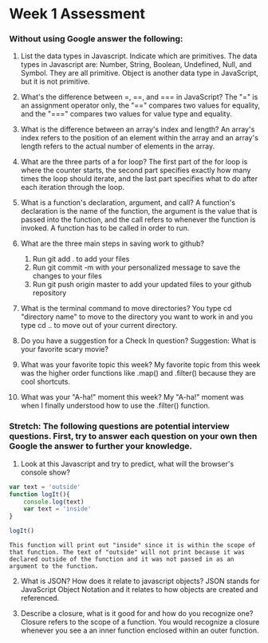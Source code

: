 # Week 1 Assessment

### Without using Google answer the following:

1. List the data types in Javascript. Indicate which are primitives.
    The data types in Javascript are: Number, String, Boolean, Undefined, Null, and Symbol. They are all primitive. Object is another data type in JavaScript, but it is not primitive.

2. What's the difference between =, ==, and === in JavaScript?
    The "=" is an assignment operator only, the "==" compares two values for equality, and the "===" compares two values for value type and equality.

3. What is the difference between an array's index and length?
    An array's index refers to the position of an element within the array and an array's length refers to the actual number of elements in the array.

4. What are the three parts of a for loop?
    The first part of the for loop is where the counter starts, the second part specifies exactly how many times the loop should iterate, and the last part specifies what to do after each iteration through the loop.

5. What is a function's declaration, argument, and call?
    A function's declaration is the name of the function, the argument is the value that is passed into the function, and the call refers to whenever the function is invoked. A function has to be called in order to run.

6. What are the three main steps in saving work to github?
    1) Run git add . to add your files
    2) Run git commit -m with your personalized message to save the changes to your files
    3) Run git push origin master to add your updated files to your github repository

7. What is the terminal command to move directories?
    You type cd "directory name" to move to the directory you want to work in and you type cd .. to move out of your current directory.

8. Do you have a suggestion for a Check In question?
    Suggestion: What is your favorite scary movie?

9. What was your favorite topic this week?
    My favorite topic from this week was the higher order functions like .map() and .filter() because they are cool shortcuts.

10. What was your "A-ha!" moment this week?
    My "A-ha!" moment was when I finally understood how to use the .filter() function.

### Stretch: The following questions are potential interview questions. First, try to answer each question on your own then Google the answer to further your knowledge.

1. Look at this Javascript and try to predict, what will the browser's console show?

``` javascript
var text = 'outside'
function logIt(){
    console.log(text)
    var text = 'inside'
}

logIt()
```
    This function will print out "inside" since it is within the scope of that function. The text of "outside" will not print because it was declared outside of the function and it was not passed in as an argument to the function.

2. What is JSON? How does it relate to javascript objects?
    JSON stands for JavaScript Object Notation and it relates to how objects are created and referenced.

3. Describe a closure, what is it good for and how do you recognize one?
    Closure refers to the scope of a function. You would recognize a closure whenever you see a an inner function enclosed within an outer function.
